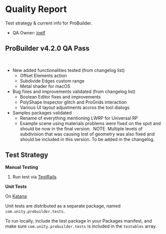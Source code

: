 # Quality Report

Test strategy & current info for ProBuilder.

- QA Owner: [joelf](joelf@unity3d.com)

## ProBuilder v4.2.0 QA Pass
​
- New added functionalities tested (from changelog list)
  - Offset Elements action
  - Subdivide Edges custom range
  - Metal shader for macOS
- Bug fixes and improvements validated (from changelog list)
  - Boolean Editor fixes and improvements
  - PolyShape Inspector glitch and ProGrids interaction
  - Various UI layout adjustments accros the tool dialogs
- Samples packages validated
  - Rename of everything mentioning LWRP for Universal RP
  - Example scene using materials problems were fixed on the spot and should be now in the final version.
​
NOTE
​
Multiple levels of subdivision that was causing lost of geometry was also fixed and should be included in this version. To be added in the changelog.

## Test Strategy

**Manual Testing**

1. Run test via [TestRails](https://qatestrail.hq.unity3d.com/index.php?/projects/overview/32)

**Unit Tests**

On [Katana](https://katana.bf.unity3d.com/projects/com.unity.probuilder/builders?automation-tools_branch=master&comunityprobuilder_branch=master&package-validation-suite_branch=master&unity_branch=trunk)

Unit tests are distributed as a separate package, named `com.unity.probuilder.tests`.

To run locally, include the test package in your Packages manifest, and make sure `com.unity.probuilder.tests` is included in the `testables` array.
